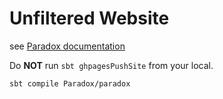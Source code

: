 # Unfiltered Website

see [Paradox documentation](https://developer.lightbend.com/docs/paradox/current/)

Do **NOT** run `sbt ghpagesPushSite` from your local.

```
sbt compile Paradox/paradox
```
